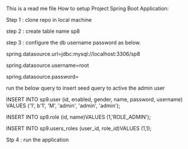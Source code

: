 This is a read me file
How to setup Project 
Spring Boot Application:

Step 1 : clone repo in local machine

step 2 : create table name sp8 

step 3 : configure the db username password as below.



spring.datasource.url=jdbc:mysql://localhost:3306/sp8

spring.datasource.username=root

spring.datasource.password=


run the below query to insert seed query to active the admin user 


INSERT INTO sp9.user (id, enabled, gender, name, password, username) VALUES ('1', b'1', 'M', 'admin', 'admin', 'admin');

INSERT INTO sp9.role (id, name)VALUES (1,'ROLE_ADMIN');

INSERT INTO sp9.users_roles (user_id, role_id)VALUES (1,1);


Stp 4 : run the application
